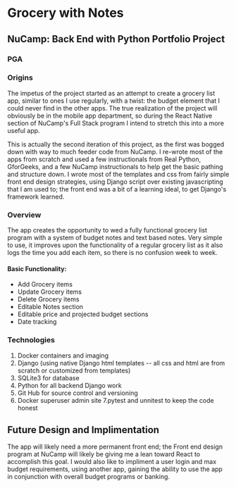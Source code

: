 # Grocery with Notes

## NuCamp: Back End with Python Portfolio Project

### PGA

### Origins
The impetus of the project started as an attempt to create a grocery list app, similar to ones I use regularly, with a twist: the budget element that I could never find in the other apps. The true realization of the project will obviously be in the mobile app department, so during the React Native section of NuCamp's Full Stack program I intend to stretch this into a more useful app.

This is actually the second iteration of this project, as the first was bogged down with way to much feeder code from NuCamp. I re-wrote most of the apps from scratch and used a few instructionals from Real Python, GforGeeks, and a few NuCamp instructionals to help get the basic pathing and structure down. I wrote most of the templates and css from fairly simple front end design strategies, using Django script over existing javascripting that I am used to; the front end was a bit of a learning ideal, to get Django's framework learned.

### Overview
The app creates the opportunity to wed a fully functional grocery list program with a system of budget notes and text based notes. Very simple to use, it improves upon the functionality of a regular grocery list as it also logs the time you add each item, so there is no confusion week to week. 
#### Basic Functionality:
* Add Grocery items
* Update Grocery items
* Delete Grocery items
* Editable Notes section
* Editable price and projected budget sections
* Date tracking 

### Technologies
1. Docker containers and imaging
2. Django (using native Django html templates -- all css and html are from scratch or customized from templates)
3. SQLite3 for database
4. Python for all backend Django work
5. Git Hub for source control and versioning
6. Docker superuser admin site 
7.pytest and unnitest to keep the code honest


## Future Design and Implimentation
The app will likely need a more permanent front end; the Front end design program at NuCamp will likely be giving me a lean toward React to accomplish this goal. I would also like to impliment a user login and max budget requirements, using another app, gaining the ability to use the app in conjunction with overall budget programs or banking.